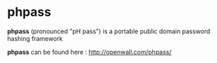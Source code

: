phpass 
======

**phpass** (pronounced "pH pass") is a portable public domain password hashing framework

**phpass** can be found here : http://openwall.com/phpass/

